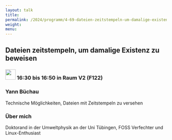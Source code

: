 ```yaml
---
layout: talk
title:
permalink: /2024/programm/4-69-dateien-zeitstempeln-um-damalige-existenz-zu-beweisen/
weight:
menu:
---
```

## Dateien zeitstempeln, um damalige Existenz zu beweisen

### <img height = "32" src="../../../images/talk.svg"> 16:30 bis 16:50 in Raum V2 (F122)

### Yann Büchau

Technische Möglichkeiten, Dateien mit Zeitstempeln zu versehen

### Über mich

Doktorand in der Umweltphysik an der Uni Tübingen, FOSS Verfechter und Linux-Enthusiast

